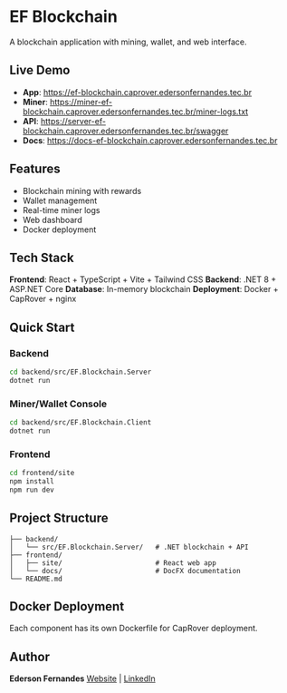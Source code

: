 # EF Blockchain

A blockchain application with mining, wallet, and web interface.

## Live Demo

-   **App**: https://ef-blockchain.caprover.edersonfernandes.tec.br
-   **Miner**: https://miner-ef-blockchain.caprover.edersonfernandes.tec.br/miner-logs.txt
-   **API**: https://server-ef-blockchain.caprover.edersonfernandes.tec.br/swagger
-   **Docs**: https://docs-ef-blockchain.caprover.edersonfernandes.tec.br

## Features

-   Blockchain mining with rewards
-   Wallet management
-   Real-time miner logs
-   Web dashboard
-   Docker deployment

## Tech Stack

**Frontend**: React + TypeScript + Vite + Tailwind CSS
**Backend**: .NET 8 + ASP.NET Core
**Database**: In-memory blockchain
**Deployment**: Docker + CapRover + nginx

## Quick Start

### Backend

```bash
cd backend/src/EF.Blockchain.Server
dotnet run
```

### Miner/Wallet Console

```bash
cd backend/src/EF.Blockchain.Client
dotnet run
```

### Frontend

```bash
cd frontend/site
npm install
npm run dev
```

## Project Structure

```
├── backend/
│   └── src/EF.Blockchain.Server/   # .NET blockchain + API
├── frontend/
│   ├── site/                       # React web app
│   └── docs/                       # DocFX documentation
└── README.md
```

## Docker Deployment

Each component has its own Dockerfile for CapRover deployment.

## Author

**Ederson Fernandes**
[Website](https://edersonfernandes.com.br) | [LinkedIn](https://www.linkedin.com/in/efernandes-tech)
